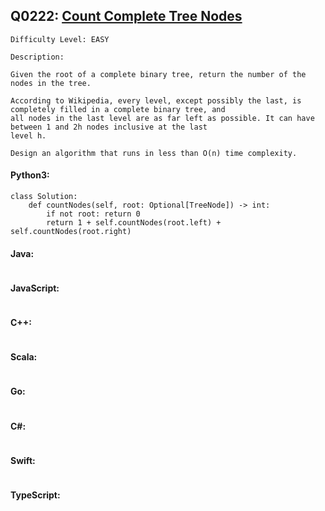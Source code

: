 ## Q0222: [Count Complete Tree Nodes](https://leetcode.com/problems/count-complete-tree-nodes/)

```
Difficulty Level: EASY
```

```
Description:

Given the root of a complete binary tree, return the number of the nodes in the tree.

According to Wikipedia, every level, except possibly the last, is completely filled in a complete binary tree, and
all nodes in the last level are as far left as possible. It can have between 1 and 2h nodes inclusive at the last
level h.

Design an algorithm that runs in less than O(n) time complexity.
```

#### Python3:

```
class Solution:
    def countNodes(self, root: Optional[TreeNode]) -> int:
        if not root: return 0
        return 1 + self.countNodes(root.left) + self.countNodes(root.right)
```

#### Java:

```

```

#### JavaScript:

```

```

#### C++:

```

```

#### Scala:

```

```

#### Go:

```

```

#### C#:

```

```

#### Swift:

```

```

#### TypeScript:

```

```